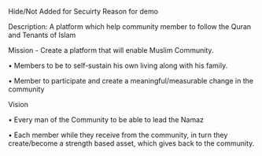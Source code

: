 Hide/Not Added for Secuirty Reason for demo


Description: 
A platform which help community member to follow the Quran and Tenants of Islam

Mission - Create a platform that will enable Muslim Community.


• Members to be to self-sustain his own living along with his family.

• Member to participate and create a meaningful/measurable change in the community

Vision

• Every man of the Community to be able to lead the Namaz

• Each member while they receive from the community, in turn they create/become a strength based asset, which gives back to the community.
